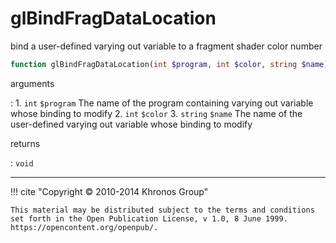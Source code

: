 # glBindFragDataLocation
bind a user-defined varying out variable to a fragment shader color number

```php
function glBindFragDataLocation(int $program, int $color, string $name) : void
```

arguments

:    1. `int` `$program` The name of the program containing varying out variable
    whose binding to modify
    2. `int` `$color` 
    3. `string` `$name` The name of the user-defined varying out variable whose
    binding to modify

returns

:    `void` 

---
     

!!! cite "Copyright © 2010-2014 Khronos Group"

    This material may be distributed subject to the terms and conditions set forth in the Open Publication License, v 1.0, 8 June 1999. https://opencontent.org/openpub/.